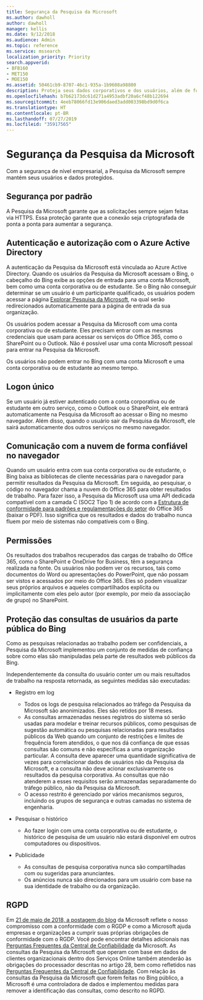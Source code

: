 ```yaml
---
title: Segurança da Pesquisa da Microsoft
ms.author: dawholl
author: dawholl
manager: kellis
ms.date: 9/12/2018
ms.audience: Admin
ms.topic: reference
ms.service: mssearch
localization_priority: Priority
search.appverid:
- BFB160
- MET150
- MOE150
ms.assetid: 50461cb9-8707-46c1-935a-1b9608a98800
description: Proteja seus dados corporativos e dos usuários, além de fornecer informações aos usuários autorizados com a Pesquisa da Microsoft
ms.openlocfilehash: b7b62173dc61d271a4953adbf20a6cf48b122694
ms.sourcegitcommit: 4eeb78066fd13e906daed3add003398bd9d0f6ca
ms.translationtype: HT
ms.contentlocale: pt-BR
ms.lasthandoff: 07/27/2019
ms.locfileid: "35917565"
---
```

# <a name="security-for-microsoft-search"></a>Segurança da Pesquisa da Microsoft

Com a segurança de nível empresarial, a Pesquisa da Microsoft sempre mantém seus usuários e dados protegidos.


## <a name="secure-by-default"></a>Segurança por padrão

A Pesquisa da Microsoft garante que as solicitações sempre sejam feitas via HTTPS. Essa proteção garante que a conexão seja criptografada de ponta a ponta para aumentar a segurança.
  
## <a name="authentication-and-authorization-with-azure-active-directory"></a>Autenticação e autorização com o Azure Active Directory

A autenticação da Pesquisa da Microsoft está vinculada ao Azure Active Directory. Quando os usuários da Pesquisa da Microsoft acessam o Bing, o cabeçalho do Bing exibe as opções de entrada para uma conta Microsoft, bem como uma conta corporativa ou de estudante. Se o Bing não conseguir determinar se um usuário é um participante qualificado, os usuários podem acessar a página [Explorar Pesquisa da Microsoft](https://www.bing.com/business/explore), na qual serão redirecionados automaticamente para a página de entrada da sua organização.
  
Os usuários podem acessar a Pesquisa da Microsoft com uma conta corporativa ou de estudante. Eles precisam entrar com as mesmas credenciais que usam para acessar os serviços do Office 365, como o SharePoint ou o Outlook. Não é possível usar uma conta Microsoft pessoal para entrar na Pesquisa da Microsoft.
  
Os usuários não podem entrar no Bing com uma conta Microsoft e uma conta corporativa ou de estudante ao mesmo tempo.
  
## <a name="single-sign-on"></a>Logon único

Se um usuário já estiver autenticado com a conta corporativa ou de estudante em outro serviço, como o Outlook ou o SharePoint, ele entrará automaticamente na Pesquisa da Microsoft ao acessar o Bing no mesmo navegador. Além disso, quando o usuário sair da Pesquisa da Microsoft, ele sairá automaticamente dos outros serviços no mesmo navegador.
  
## <a name="communicates-with-the-trusted-cloud-from-the-browser"></a>Comunicação com a nuvem de forma confiável no navegador

Quando um usuário entra com sua conta corporativa ou de estudante, o Bing baixa as bibliotecas de cliente necessárias para o navegador para permitir resultados da Pesquisa da Microsoft. Em seguida, ao pesquisar, o código no navegador chama a nuvem do Office 365 para obter resultados de trabalho. Para fazer isso, a Pesquisa da Microsoft usa uma API dedicada compatível com a camada C (SOC2 Tipo 1) de acordo com a [Estrutura de conformidade para padrões e regulamentações do setor](https://download.microsoft.com/download/B/2/7/B27B3EF3-8849-4C18-8BA4-5AD755728620/Compliance%20Framework_customer%20guidance.pdf) do Office 365 (baixar o PDF). Isso significa que os resultados e dados do trabalho nunca fluem por meio de sistemas não compatíveis com o Bing. 
  
## <a name="permissions"></a>Permissões

Os resultados dos trabalhos recuperados das cargas de trabalho do Office 365, como o SharePoint e OneDrive for Business, têm a segurança realizada na fonte. Os usuários não podem ver os recursos, tais como documentos do Word ou apresentações do PowerPoint, que não possam ser vistos e acessados por meio do Office 365. Eles só podem visualizar seus próprios arquivos e aqueles compartilhados explícita ou implicitamente com eles pelo autor (por exemplo, por meio da associação de grupo) no SharePoint.
  
## <a name="protects-user-queries-from-the-public-portion-of-bing"></a>Proteção das consultas de usuários da parte pública do Bing

Como as pesquisas relacionadas ao trabalho podem ser confidenciais, a Pesquisa da Microsoft implementou um conjunto de medidas de confiança sobre como elas são manipuladas pela parte de resultados web públicos da Bing.
  
Independentemente da consulta do usuário conter um ou mais resultados de trabalho na resposta retornada, as seguintes medidas são executadas:
  
- Registro em log 
  - Todos os logs de pesquisa relacionados ao tráfego da Pesquisa da Microsoft são anonimizados. Eles são retidos por 18 meses.
  - As consultas armazenadas nesses registros do sistema só serão usadas para modelar e treinar recursos públicos, como pesquisas de sugestão automática ou pesquisas relacionadas para resultados públicos da Web quando um conjunto de restrições e limites de frequência forem atendidos, o que nos dá confiança de que essas consultas são comuns e não específicas a uma organização particular. A consulta deve aparecer uma quantidade significativa de vezes para correlacionar dados de usuários não da Pesquisa da Microsoft, e a consulta não deve acionar exclusivamente os resultados da pesquisa corporativa. As consultas que não atenderem a esses requisitos serão armazenadas separadamente do tráfego público, não da Pesquisa da Microsoft.
  - O acesso restrito é gerenciado por vários mecanismos seguros, incluindo os grupos de segurança e outras camadas no sistema de engenharia.
- Pesquisar o histórico    
  - Ao fazer login com uma conta corporativa ou de estudante, o histórico de pesquisa de um usuário não estará disponível em outros computadores ou dispositivos.
 
- Publicidade   
  - As consultas de pesquisa corporativa nunca são compartilhadas com ou sugeridas para anunciantes.
  - Os anúncios nunca são direcionados para um usuário com base na sua identidade de trabalho ou da organização.
    
## <a name="gdpr"></a>RGPD

Em [21 de maio de 2018, a postagem do blog](https://blogs.microsoft.com/on-the-issues/2018/05/21/microsofts-commitment-to-gdpr-privacy-and-putting-customers-in-control-of-their-own-data/) da Microsoft reflete o nosso compromisso com a conformidade com o RGDP e como a Microsoft ajuda empresas e organizações a cumprir suas próprias obrigações de conformidade com o RGDP. Você pode encontrar detalhes adicionais nas [Perguntas Frequentes da Central de Confiabilidade](https://www.microsoft.com/en-us/trustcenter/privacy/gdpr/gdpr-faqs) da Microsoft. As consultas da Pesquisa da Microsoft que operam com base em dados de clientes organizacionais dentro dos Serviços Online também atenderão às obrigações do processador descritas no artigo 28, bem como refletidos nas [Perguntas Frequentes da Central de Confiabilidade](https://www.microsoft.com/en-us/trustcenter/privacy/gdpr/gdpr-faqs). Com relação às consultas da Pesquisa da Microsoft que forem feitas no Bing público, a Microsoft é uma controladora de dados e implementou medidas para remover a identificação das consultas, como descrito no RGPD.